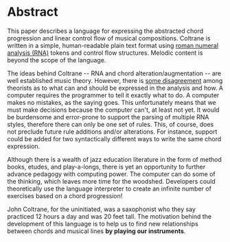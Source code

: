 # Abstract

This paper describes a language for expressing the abstracted chord progression and linear control flow of musical compositions.
Coltrane is written in a simple, human-readable plain text format using [roman numeral analysis (RNA)](https://en.wikipedia.org/wiki/Roman_numeral_analysis) tokens and control flow structures.
Melodic content is beyond the scope of the language.

The ideas behind Coltrane -- RNA and chord alteration/augmentation -- are well established music theory.
However, there is [some disagreement](https://xkcd.com/927/) among theorists as to what can and should be expressed in the analysis and how.
A computer requires the programmer to tell it exactly what to do.
A computer makes no mistakes, as the saying goes.
This unfortunately means that we must make decisions because the computer can't, at least not yet.
It would be burdensome and error-prone to support the parsing of multiple RNA styles, therefore there can only be one set of rules.
This, of course, does not preclude future rule additions and/or alterations.
For instance, support could be added for two syntactically different ways to write the same chord expression.

Although there is a wealth of jazz education literature in the form of method books, etudes, and play-a-longs, there is yet an opportunity to further advance pedagogy with computing power.
The computer can do some of the thinking, which leaves more time for the woodshed.
Developers could theoretically use the language interpreter to create an infinite number of exercises based on a chord progression!

John Coltrane, for the uninitiated, was a saxophonist who they say practiced 12 hours a day and was 20 feet tall.
The motivation behind the development of this language is to help us to find new relationships between chords and musical lines **by playing our  instruments**.